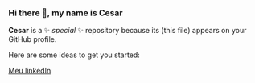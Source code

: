 ### Hi there 👋, my name is Cesar


**Cesar** is a ✨ _special_ ✨ repository because its (this file) appears on your GitHub profile.

Here are some ideas to get you started:




[Meu linkedIn](https://www.linkedin.com/in/c%C3%A9sarpedroso/)





